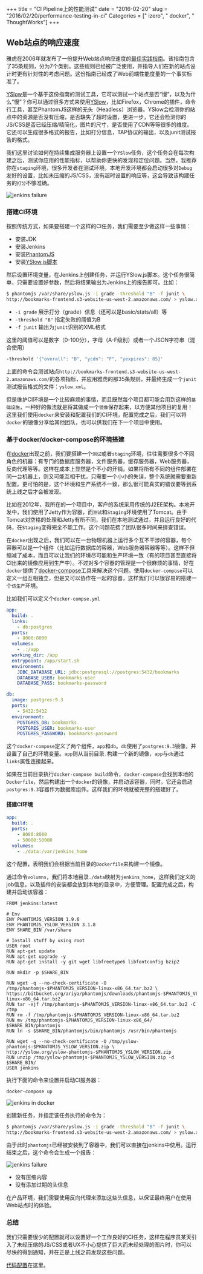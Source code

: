 +++
title = "CI Pipeline上的性能测试"
date = "2016-02-20"
slug = "2016/02/20/performance-testing-in-ci"
Categories = [" izero", " docker", " ThoughtWorks"]
+++
## Web站点的响应速度

雅虎在2006年就发布了一份提升Web站点响应速度的[最佳实践指南](https://developer.yahoo.com/performance/rules.html)。该指南包含了35条规则，分为7个类别。这些规则已经被广泛使用，并指导人们在新的站点设计时更有针对性的考虑问题。这份指南已经成了Web前端性能度量的一个事实标准了。

[YSlow](http://yslow.org/)是一个基于这份指南的测试工具，它可以测试一个站点是否“慢”，以及为什么“慢”？你可以通过很多方式来使用[YSlow](http://yslow.org/)，比如Firefox，Chrome的插件，命令行工具，甚至PhantomJS这样的无头（Headless）浏览器。YSlow会检测你的站点中的资源是否没有压缩，是否缺失了超时设置，更进一步，它还会检测你的JS/CSS是否已经压缩/精简化，图片的尺寸，是否使用了CDN等等很多的维度。它还可以生成很多格式的报告，比如打分信息，TAP协议的输出，以及junit测试报告的格式。

我们这里讨论如何在持续集成服务器上设置一个`YSlow`任务，这个任务会在每次构建之后，测试你应用的性能指标，以帮助你更快的发现和定位问题。当然，我推荐你在`staging`环境，很多开发者在测试环境，本地开发环境都会启动很多对`Debug`友好的设置，比如未压缩的JS/CSS，没有超时设置的响应等，这会导致该构建任务的`打分`不够准确。

![jenkins failure](/images/2016/02/jenkins-report-resized.png)

### 搭建CI环境

按照传统方式，如果要搭建一个这样的CI任务，我们需要至少做这样一些事情：

-  安装JDK
-  安装Jenkins
-  安装[PhantomJS](http://phantomjs.org/)
-  安装[YSlow.js脚本](http://yslow.org/phantomjs/)

然后设置环境变量，在Jenkins上创建任务，并运行YSlow.js脚本。这个任务很简单，只需要设置好参数，然后将结果输出为Jenkins上的报告即可。比如：

```sh
$ phantomjs /var/share/yslow.js -i grade -threshold "B" -f junit \
http://bookmarks-frontend.s3-website-us-west-2.amazonaws.com/ > yslow.xml
```

-  `-i grade` 展示打分（grade）信息（还可以是basic/stats/all）等
-  `-threshold "B"` 指定失败的阈值为B
-  `-f junit` 输出为`junit`识别的XML格式

这里的阈值可以是数字（0-100分），字母（A-F级别）或者一个JSON字符串（混合使用）

```sh
-threshold '{"overall": "B", "ycdn": "F", "yexpires": 85}'
```

上面的命令会测试站点`http://bookmarks-frontend.s3-website-us-west-2.amazonaws.com/`的各项指标，并应用雅虎的那35条规则，并最终生成一个`junit`测试报告格式的文件：`yslow.xml`。

但是维护CI环境是一个比较麻烦的事情，而且既然每个项目都可能会用到这样的`基础设施`，一种好的做法就是将其做成一个`镜像`保存起来，以方便其他项目的复用！这里我们使用`docker`来安装和配置我们的CI环境，配置完成之后，我们可以将`docker`的镜像分享给其他团队，也可以供我们在下一个项目中使用。

### 基于docker/docker-compose的环境搭建

在[docker](https://www.docker.com/)出现之前，我们要搭建一个`测试`或者`staging`环境，往往需要很多个不同角色的机器：有专门的数据库服务器，文件服务器，缓存服务器，Web服务器，反向代理等等。这样在成本上显然是个不小的开销，如果将所有不同的组件部署在同一台机器上，则又可能互相干扰，只需要一个小小的失误，整个系统就需要重新配置。更可怕的是，这个环境和生产系统不一致，那么很可能真实的错误要等到系统上线之后才会被发现。

比如在2012年，我所在的一个项目中，客户的系统采用传统的J2EE架构。本地开发中，我们使用了Jetty作为容器，而`测试`和`Staging`环境使用了Tomcat。由于Tomcat对空格的处理和Jetty有所不同，我们在本地测试通过，并且运行良好的代码，在`Staging`变得完全不能工作。这个问题花费了团队很多时间来排查错误。

在`docker`出现之后，我们可以在一台物理机器上运行多个互不干涉的容器，每个容器可以是一个组件（比如运行数据库的容器，Web服务器容器等等）。这样不但缩减了成本，而且可以让我们的环境尽可能和生产环境一致（有的项目甚至直接将CI出来的镜像应用到生产中）。不过对多个容器的管理是一个很麻烦的事情，好在`docker`提供了[docker-compose](https://docs.docker.com/compose/overview/)工具来解决这个问题。使用`docker-compose`可以定义一组互相独立，但是又可以协作在一起的容器，这样我们可以很容易的搭建一个`仿生产`环境。

比如我们可以定义个`docker-compse.yml`

```yml
app:
  build: .
  links:
    - db:postgres
  ports:
    - 8000:8000
  volumes:
    - .:/app
  working_dir: /app
  entrypoint: /app/start.sh
  environment:
    JDBC_DATABASE_URL: jdbc:postgresql://postgres:5432/bookmarks
    DATABASE_USER: bookmarks-user
    DATABASE_PASS: bookmarks-password

db:
  image: postgres:9.3
  ports:
    - 5432:5432
  environment:
    POSTGRES_DB: bookmarks
    POSTGRES_USER: bookmarks-user
    POSTGRES_PASSWORD: bookmarks-password
```

这个`docker-compose`定义了两个组件，`app`和`db`。`db`使用了`postgres:9.3`镜像，并设置了自己的环境变量。`app`则从当前目录`.`构建一个新的镜像，`app`与`db`通过`links`属性连接起来。

如果在当前目录执行`docker-compose build`命令，`docker-compose`会找到本地的`Dockerfile`，然后构建出一个`docker`的镜像，并启动该容器，同时，它还会启动`postgres:9.3`容器作为数据库组件。这样我们的环境就被完整的搭建好了。

#### 搭建CI环境

```yml
app:
  build: .
  ports:
    - 8080:8080
    - 50000:50000
  volumes:
    - ./data:/var/jenkins_home
```

这个配置，表明我们会根据当前目录的`Dockerfile`来构建一个镜像。

通过命令`volumns`，我们将本地目录`./data`映射为`jenkins_home`，这样我们定义的job信息，以及插件的安装都会放到本地的目录中，方便管理。配置完成之后，构建并启动该容器：

```
FROM jenkins:latest

# Env
ENV PHANTOMJS_VERSION 1.9.6
ENV PHANTOMJS_YSLOW_VERSION 3.1.8
ENV SHARE_BIN /var/share

# Install stuff by using root
USER root
RUN apt-get update
RUN apt-get upgrade -y
RUN apt-get install -y git wget libfreetype6 libfontconfig bzip2

RUN mkdir -p $SHARE_BIN

RUN wget -q --no-check-certificate -O /tmp/phantomjs-$PHANTOMJS_VERSION-linux-x86_64.tar.bz2 \
https://bitbucket.org/ariya/phantomjs/downloads/phantomjs-$PHANTOMJS_VERSION-linux-x86_64.tar.bz2
RUN tar -xjf /tmp/phantomjs-$PHANTOMJS_VERSION-linux-x86_64.tar.bz2 -C /tmp
RUN rm -f /tmp/phantomjs-$PHANTOMJS_VERSION-linux-x86_64.tar.bz2
RUN mv /tmp/phantomjs-$PHANTOMJS_VERSION-linux-x86_64/ $SHARE_BIN/phantomjs
RUN ln -s $SHARE_BIN/phantomjs/bin/phantomjs /usr/bin/phantomjs

RUN wget -q --no-check-certificate -O /tmp/yslow-phantomjs-$PHANTOMJS_YSLOW_VERSION.zip \
http://yslow.org/yslow-phantomjs-$PHANTOMJS_YSLOW_VERSION.zip
RUN unzip /tmp/yslow-phantomjs-$PHANTOMJS_YSLOW_VERSION.zip -d $SHARE_BIN/
USER jenkins
```

执行下面的命令来设置并启动CI服务器：

```sh
docker-compose up
```

![jenkins in docker](/images/2016/02/jenkins-in-docker-resized.png)

创建新任务，并指定该任务执行的命令为：

```sh
$ phantomjs /var/share/yslow.js -i grade -threshold "B" -f junit \
http://bookmarks-frontend.s3-website-us-west-2.amazonaws.com/ > yslow.xml
```

由于此时`phantomjs`已经被安装到了容器中，我们可以直接在jenkins中使用。运行结束之后，这个命令会生成一个报告：

![jenkins failure](/images/2016/02/jenkins-report-resized.png)

-  没有压缩内容
-  没有添加过期的头信息

在产品环境，我们需要使用反向代理来添加这些头信息，以保证最终用户在使用Web站点时的体验。

### 总结

我们只需要很少的配置就可以设置好一个工作良好的CI任务，这样在程序员某天引入了未经压缩的JS/CSS或者UX不小心提供了巨大而未经处理的图片时，你可以尽快的得到通知，并在正是上线之前发现这些问题。

[代码配置](https://github.com/abruzzi/phantomjs-yslow)在这里。
